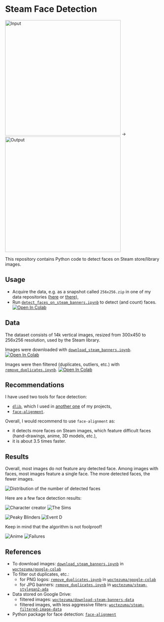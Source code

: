 # Steam Face Detection

<img alt="Input" src="https://raw.githubusercontent.com/wiki/woctezuma/steam-face-detection/img/cover-input.jpg" width="375"> -> <img alt="Output" src="https://raw.githubusercontent.com/wiki/woctezuma/steam-face-detection/img/cover-output.jpg" width="375">

This repository contains Python code to detect faces on Steam store/library images.

## Usage

-   Acquire the data, e.g. as a snapshot called `256x256.zip` in one of my data repositories ([here][data-repository] or [there][filtered-images]),
-   Run [`detect_faces_on_steam_banners.ipynb`][colab-notebook-face-detection] to detect (and count) faces.
[![Open In Colab][colab-badge]][colab-notebook-face-detection]

## Data

The dataset consists of 14k vertical images, resized from 300x450 to 256x256 resolution, used by the Steam library.

Images were downloaded with [`download_steam_banners.ipynb`][download_steam_banners].
[![Open In Colab][colab-badge]][download_steam_banners]

Images were then filtered (duplicates, outliers, etc.) with [`remove_duplicates.ipynb`][filter_steam_banners].
[![Open In Colab][colab-badge]][filter_steam_banners]

## Recommendations

I have used two tools for face detection:
-   [`dlib`][dlib-github], which I used in [another one][stylegan2-projecting-images] of my projects,
-   [`face-alignment`][python-face-alignment].

Overall, I would recommend to use `face-alignment` as:
-   it detects more faces on Steam images, which feature difficult faces (hand-drawings, anime, 3D models, etc.),
-   it is about 3.5 times faster.

## Results

Overall, most images do not feature any detected face.
Among images with faces, most images feature a single face.
The more detected faces, the fewer images.

![Distribution of the number of detected faces][wiki-histogram]

Here are a few face detection results:

![Character creator][wiki-creator] ![The Sims][wiki-sims]

![Peaky Blinders][wiki-peakyblinders] ![Event D][wiki-eventD]

Keep in mind that the algorithm is not foolproof!

![Anime][wiki-anime] ![Failures][wiki-failures]

## References

-   To download images: [`download_steam_banners.ipynb`][download_steam_banners] in [`woctezuma/google-colab`][code]
-   To filter out duplicates, etc.:
    - for PNG logos: [`remove_duplicates.ipynb`][filter_steam_logos] in [`woctezuma/google-colab`][code]
    - for JPG banners: [`remove_duplicates.ipynb`][filter_steam_banners] in [`woctezuma/steam-stylegan2-ada`][code-ada]
-   Data stored on Google Drive:
    - filtered images: [`woctezuma/download-steam-banners-data`][images]
    - filtered images, with less aggressive filters: [`woctezuma/steam-filtered-image-data`][filtered-images]
-   Python package for face detection: [`face-alignment`][python-face-alignment]

<!-- Definitions -->

[wiki-cover-input]: <https://raw.githubusercontent.com/wiki/woctezuma/steam-face-detection/img/cover-input.jpg>
[wiki-cover-output]: <https://raw.githubusercontent.com/wiki/woctezuma/steam-face-detection/img/cover-output.jpg>

[data-repository]: <https://github.com/woctezuma/download-steam-banners-data>
[colab-badge]: <https://colab.research.google.com/assets/colab-badge.svg>
[colab-notebook-face-detection]: <https://colab.research.google.com/github/woctezuma/steam-face-detection/blob/main/detect_faces_on_steam_banners.ipynb>

[download_steam_banners]: <https://colab.research.google.com/github/woctezuma/google-colab/blob/master/download_steam_banners.ipynb>
[filter_steam_logos]: <https://colab.research.google.com/github/woctezuma/google-colab/blob/master/remove_duplicates.ipynb>
[filter_steam_banners]: <https://colab.research.google.com/github/woctezuma/steam-stylegan2-ada/blob/main/remove_duplicates.ipynb>

[dlib-github]: <https://github.com/davisking/dlib>
[stylegan2-projecting-images]: <https://github.com/woctezuma/stylegan2-projecting-images>
[python-face-alignment]: <https://github.com/1adrianb/face-alignment>

[wiki-histogram]: <https://raw.githubusercontent.com/wiki/woctezuma/steam-face-detection/img/histogram.jpg>

[wiki-creator]: <https://raw.githubusercontent.com/wiki/woctezuma/steam-face-detection/img/character-creator.jpg>
[wiki-sims]: <https://raw.githubusercontent.com/wiki/woctezuma/steam-face-detection/img/sims.jpg>

[wiki-peakyblinders]: <https://raw.githubusercontent.com/wiki/woctezuma/steam-face-detection/img/peaky.jpg>
[wiki-eventD]: <https://raw.githubusercontent.com/wiki/woctezuma/steam-face-detection/img/eventd.jpg>

[wiki-anime]: <https://raw.githubusercontent.com/wiki/woctezuma/steam-face-detection/img/anime.jpg>
[wiki-failures]: <https://raw.githubusercontent.com/wiki/woctezuma/steam-face-detection/img/failures.jpg>

[code]: <https://github.com/woctezuma/google-colab>
[code-ada]: <https://github.com/woctezuma/steam-stylegan2-ada>
[images]: <https://github.com/woctezuma/download-steam-banners-data>
[filtered-images]: <https://github.com/woctezuma/steam-filtered-image-data>
